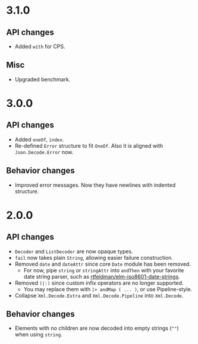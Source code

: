 # 3.1.0

## API changes

- Added `with` for CPS.

## Misc

- Upgraded benchmark.

# 3.0.0

## API changes

- Added `oneOf`, `index`.
- Re-defined `Error` structure to fit `OneOf`. Also it is aligned with `Json.Decode.Error` now.

## Behavior changes

- Improved error messages. Now they have newlines with indented structure.

# 2.0.0

## API changes

- `Decoder` and `ListDecoder` are now opaque types.
- `fail` now takes plain `String`, allowing easier failure construction.
- Removed `date` and `dateAttr` since core `Date` module has been removed.
  - For now, pipe `string` or `stringAttr` into `andThen` with your favorite date string parser,
    such as [rtfeldman/elm-iso8601-date-strings][iso].
- Removed `(|:)` since custom infix operators are no longer supported.
  - You may replace them with `|> andMap ( ... )`, or use Pipeline-style.
- Collapse `Xml.Decode.Extra` and `Xml.Decode.Pipeline` into `Xml.Decode`.

[iso]: https://package.elm-lang.org/packages/rtfeldman/elm-iso8601-date-strings/latest/Iso8601

## Behavior changes

- Elements with no children are now decoded into empty strings (`""`) when using `string`.
